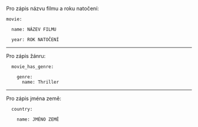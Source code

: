 Pro zápis názvu filmu a roku natočení:
```
movie:

  name: NÁZEV FILMU
  
  year: ROK NATOČENÍ
```
---------------------------------------

Pro zápis žánru:
```
  movie_has_genre:
  
    genre: 
      name: Thriller
```
----------------------------------------

Pro zápis jména země:
```
  country:
  
    name: JMÉNO ZEMĚ 
```
